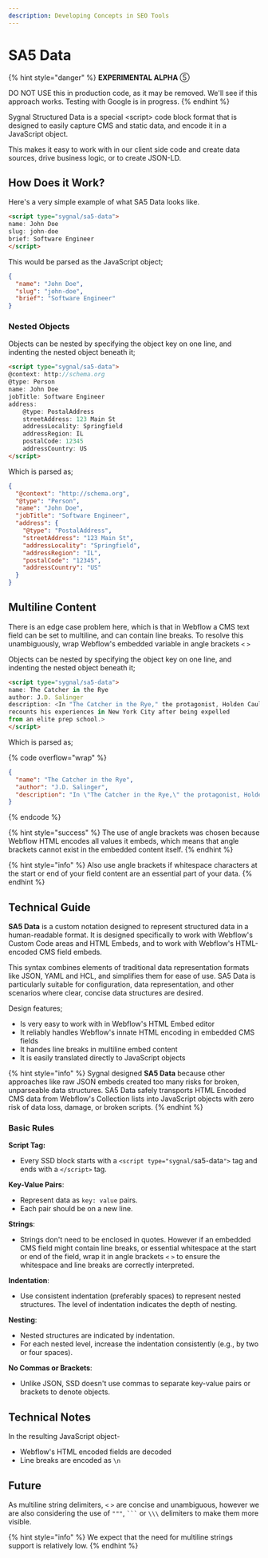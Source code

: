 ```yaml
---
description: Developing Concepts in SEO Tools
---
```


# SA5 Data

{% hint style="danger" %}
**EXPERIMENTAL ALPHA** ⑤

DO NOT USE this in production code, as it may be removed. We'll see if this approach works. Testing with Google is in progress.&#x20;
{% endhint %}

Sygnal Structured Data is a special \<script> code block format that is designed to easily capture CMS and static data, and encode it in a JavaScript object.&#x20;

This makes it easy to work with in our client side code and create data sources, drive business logic, or to create JSON-LD.&#x20;

## How Does it Work? <a href="#display-captions-in-webflows-lightboxes" id="display-captions-in-webflows-lightboxes"></a>

Here's a very simple example of what SA5 Data looks like.&#x20;

```html
<script type="sygnal/sa5-data">
name: John Doe
slug: john-doe
brief: Software Engineer
</script>
```

This would be parsed as the JavaScript object;&#x20;

```json
{
  "name": "John Doe",
  "slug": "john-doe",
  "brief": "Software Engineer"
}
```

### Nested Objects

Objects can be nested by specifying the object key on one line, and indenting the nested object beneath it;&#x20;

```html
<script type="sygnal/sa5-data">
@context: http://schema.org
@type: Person
name: John Doe
jobTitle: Software Engineer
address:
    @type: PostalAddress
    streetAddress: 123 Main St
    addressLocality: Springfield
    addressRegion: IL
    postalCode: 12345
    addressCountry: US
</script>
```

Which is parsed as;&#x20;

```json
{
  "@context": "http://schema.org",
  "@type": "Person",
  "name": "John Doe",
  "jobTitle": "Software Engineer",
  "address": {
    "@type": "PostalAddress",
    "streetAddress": "123 Main St",
    "addressLocality": "Springfield",
    "addressRegion": "IL",
    "postalCode": "12345",
    "addressCountry": "US"
  }
}
```

## Multiline Content

There is an edge case problem here, which is that in Webflow a CMS text field can be set to multiline, and can contain line breaks. To resolve this unambiguously, wrap Webflow's embedded variable in angle brackets `<` `>`

Objects can be nested by specifying the object key on one line, and indenting the nested object beneath it;&#x20;

```html
<script type="sygnal/sa5-data">
name: The Catcher in the Rye
author: J.D. Salinger
description: <In "The Catcher in the Rye," the protagonist, Holden Caulfield, 
recounts his experiences in New York City after being expelled 
from an elite prep school.> 
</script>
```

Which is parsed as;&#x20;

{% code overflow="wrap" %}
```json
{
  "name": "The Catcher in the Rye",
  "author": "J.D. Salinger",
  "description": "In \"The Catcher in the Rye,\" the protagonist, Holden Caulfield,\nrecounts his experiences in New York City after being expelled\nfrom an elite prep school."
}
```
{% endcode %}

{% hint style="success" %}
The use of angle brackets was chosen because Webflow HTML encodes all values it embeds, which means that angle brackets cannot exist in the embedded content itself.&#x20;
{% endhint %}

{% hint style="info" %}
Also use angle brackets if whitespace characters at the start or end of your field content are an essential part of your data.&#x20;
{% endhint %}

## Technical Guide

**SA5 Data** is a custom notation designed to represent structured data in a human-readable format. It is designed specifically to work with Webflow's Custom Code areas and HTML Embeds, and to work with Webflow's HTML-encoded CMS field embeds.&#x20;

This syntax combines elements of traditional data representation formats like JSON, YAML and HCL, and simplifies them for ease of use. SA5 Data is particularly suitable for configuration, data representation, and other scenarios where clear, concise data structures are desired.

Design features;

* Is very easy to work with in Webflow's HTML Embed editor
* It reliably handles Webflow's innate HTML encoding in embedded CMS fields
* It handes line breaks in multiline embed content
* It is easily translated directly to JavaScript objects&#x20;

{% hint style="info" %}
Sygnal designed **SA5 Data** because other approaches like raw JSON embeds created too many risks for broken, unparseable data structures. SA5 Data safely transports HTML Encoded CMS data from Webflow's Collection lists into JavaScript objects with zero risk of data loss, damage, or broken scripts. &#x20;
{% endhint %}

### Basic Rules <a href="#display-captions-in-webflows-lightboxes" id="display-captions-in-webflows-lightboxes"></a>

**Script Tag:**

* Every SSD block starts with a `<script type="sygnal/`sa5-data`">` tag and ends with a `</script>` tag.

**Key-Value Pairs**:

* Represent data as `key: value` pairs.
* Each pair should be on a new line.

**Strings**:

* Strings don't need to be enclosed in quotes. However if an embedded CMS field might contain line breaks, or essential whitespace at the start or end of the field, wrap it in angle brackets `<` `>` to ensure the whitespace and line breaks are correctly interpreted.&#x20;

**Indentation**:

* Use consistent indentation (preferably spaces) to represent nested structures. The level of indentation indicates the depth of nesting.

**Nesting**:

* Nested structures are indicated by indentation.
* For each nested level, increase the indentation consistently (e.g., by two or four spaces).

**No Commas or Brackets**:

* Unlike JSON, SSD doesn't use commas to separate key-value pairs or brackets to denote objects.

## Technical Notes

In the resulting JavaScript object-

* Webflow's HTML encoded fields are decoded
* Line breaks are encoded as `\n`&#x20;

## Future

As multiline string delimiters, `<` `>` are concise and unambiguous, however we are also considering the use of `"""`, ` ``` ` or `\\\` delimiters to make them more visible.&#x20;

{% hint style="info" %}
We expect that the need for multiline strings support is relatively low.&#x20;
{% endhint %}







